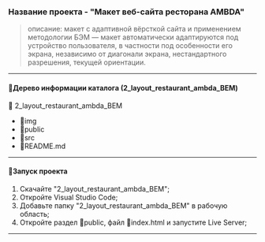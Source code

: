 ### Название проекта - "Макет веб-сайта ресторана AMBDA"

> описание: макет с адаптивной вёрсткой сайта и применением методологии БЭМ — макет автоматически адаптируются под устройство пользователя, в частности под особенности его экрана, независимо от диагонали экрана, нестандартного разрешения, текущей ориентации.

---

#### :deciduous_tree:Дерево информации каталога (2_layout_restaurant_ambda_BEM)

:file_folder: 2_layout_restaurant_ambda_BEM

- :file_folder:img
- :file_folder:public
- :file_folder:src
- :page_facing_up:README.md

---

#### :rocket:Запуск проекта

1. Скачайте "2_layout_restaurant_ambda_BEM";
2. Откройте Visual Studio Code;
3. Добавьте папку "2_layout_restaurant_ambda_BEM" в рабочую область;
4. Откройте раздел :open_file_folder:public, файл :page_facing_up:index.html и запустите Live Server;
---
